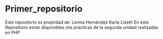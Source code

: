 # Primer_repositorio
Este repositorio es propirdad de: Lerma Hernández Karla Lizeth
En este Repositorio estan disponibles mis practicas de la segunda unidad realizadas en PHP
